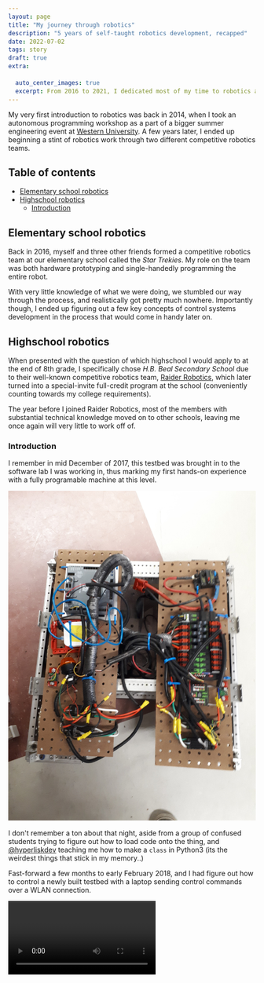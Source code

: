 ```yaml
---
layout: page
title: "My journey through robotics" 
description: "5 years of self-taught robotics development, recapped"
date: 2022-07-02
tags: story
draft: true
extra:
  
  auto_center_images: true
  excerpt: From 2016 to 2021, I dedicated most of my time to robotics and control systems programming. This is my journey
---
```


My very first introduction to robotics was back in 2014, when I took an autonomous programming workshop as a part of a bigger summer engineering event at [Western University](https://www.uwo.ca/). A few years later, I ended up beginning a stint of robotics work through two different competitive robotics teams.

<h2>Table of contents</h2>

- [Elementary school robotics](#elementary-school-robotics)
- [Highschool robotics](#highschool-robotics)
  - [Introduction](#introduction)

## Elementary school robotics

Back in 2016, myself and three other friends formed a competitive robotics team at our elementary school called the *Star Trekies*. My role on the team was both hardware prototyping and single-handedly programming the entire robot.

With very little knowledge of what we were doing, we stumbled our way through the process, and realistically got pretty much nowhere. Importantly though, I ended up figuring out a few key concepts of control systems development in the process that would come in handy later on.

## Highschool robotics

When presented with the question of which highschool I would apply to at the end of 8th grade, I specifically chose *H.B. Beal Secondary School* due to their well-known competitive robotics team, [Raider Robotics](https://www.raiderrobotics.org/), which later turned into a special-invite full-credit program at the school (conveniently counting towards my college requirements).

The year before I joined Raider Robotics, most of the members with substantial technical knowledge moved on to other schools, leaving me once again will very little to work off of.

### Introduction

I remember in mid December of 2017, this testbed was brought in to the software lab I was working in, thus marking my first hands-on experience with a fully programable machine at this level.

![Testbed photo I took](/images/posts/robotics-journey/testbed.jpg)

I don't remember a ton about that night, aside from a group of confused students trying to figure out how to load code onto the thing, and [@hyperliskdev](https://github.com/hyperliskdev) teaching me how to make a `class` in Python3 (its the weirdest things that stick in my memory..)

Fast-forward a few months to early February 2018, and I had figure out how to control a newly built testbed with a laptop sending control commands over a WLAN connection.

<video  style="max-width:100%;" controls>
  <source src="/videos/posts/robotics-journey/2018_drive.mp4">
  Video not supported
</video>